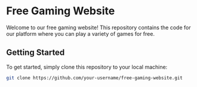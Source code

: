 # Free Gaming Website

Welcome to our free gaming website! This repository contains the code for our platform where you can play a variety of games for free.

## Getting Started

To get started, simply clone this repository to your local machine:

```bash
git clone https://github.com/your-username/free-gaming-website.git
